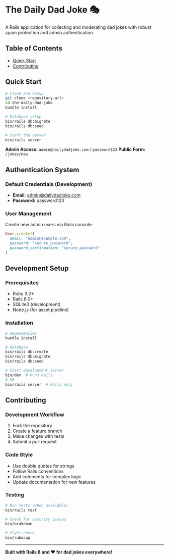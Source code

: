 # The Daily Dad Joke 🎭

A Rails application for collecting and moderating dad jokes with robust spam protection and admin authentication.

## Table of Contents

- [Quick Start](#quick-start)
- [Contributing](#contributing)

## Quick Start

```bash
# Clone and setup
git clone <repository-url>
cd the-daily-dad-joke
bundle install

# Database setup
bin/rails db:migrate
bin/rails db:seed

# Start the server
bin/rails server
```

**Admin Access:** `admin@dailydadjoke.com` / `password123`
**Public Form:** `/jokes/new`

## Authentication System

### Default Credentials (Development)
- **Email:** admin@dailydadjoke.com
- **Password:** password123

### User Management

Create new admin users via Rails console:
```ruby
User.create!(
  email: "admin@example.com",
  password: "secure_password",
  password_confirmation: "secure_password"
)
```

## Development Setup

### Prerequisites
- Ruby 3.2+
- Rails 8.0+
- SQLite3 (development)
- Node.js (for asset pipeline)

### Installation
```bash
# Dependencies
bundle install

# Database
bin/rails db:create
bin/rails db:migrate
bin/rails db:seed

# Start development server
bin/dev  # Runs Rails
# OR
bin/rails server  # Rails only
```

## Contributing

### Development Workflow
1. Fork the repository
2. Create a feature branch
3. Make changes with tests
4. Submit a pull request

### Code Style
- Use double quotes for strings
- Follow Rails conventions
- Add comments for complex logic
- Update documentation for new features

### Testing
```bash
# Run tests (when available)
bin/rails test

# Check for security issues
bin/brakeman

# Style check
bin/rubocop
```

---

**Built with Rails 8 and ❤️ for dad jokes everywhere!**
